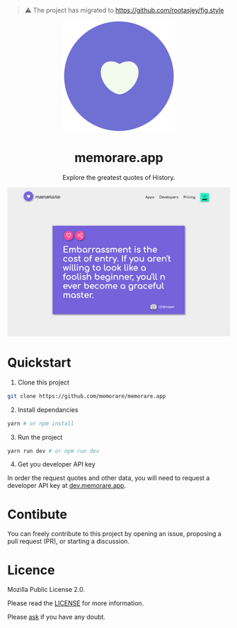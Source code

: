 > ⚠️ The project has migrated to https://github.com/rootasjey/fig.style

<p align="middle">
  <img src="./public/img/icon.png" title="memorare icon" width="254"/>
</p>

<h1 align="middle">memorare.app</h1>

<p align="middle">Explore the greatest quotes of History.</p>

<p align="middle">
  <img src="./public/img/tablet_screenshot.png" title="memorare screenshot" />
</p>

# Quickstart

1. Clone this project

```bash
git clone https://github.com/memorare/memorare.app
```

2. Install dependancies

```bash
yarn # or npm install
```

3. Run the project

```bash
yarn run dev # or npm run dev
```

4. Get you developer API key

In order the request quotes and other data, you will need to request a developer API key at [dev.memorare.app](https://dev.memorare.app).

# Contibute

You can freely contribute to this project by opening an issue, proposing a pull request (PR), or starting a discussion.

# Licence

Mozilla Public License 2.0.

Please read the [LICENSE](./LICENSE) for more information.

Please [ask](mailto:github@memorare.app) if you have any doubt.
